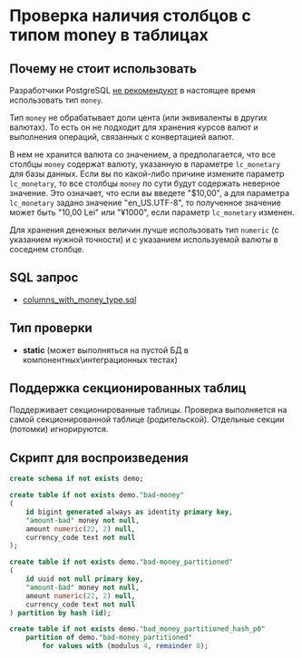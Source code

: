 # Проверка наличия столбцов с типом money в таблицах

## Почему не стоит использовать

Разработчики PostgreSQL [не рекомендуют](https://wiki.postgresql.org/wiki/Don%27t_Do_This#Don.27t_use_money) в настоящее время использовать тип `money`.

Тип `money` не обрабатывает доли цента (или эквиваленты в других валютах).
То есть он не подходит для хранения курсов валют и выполнения операций, связанных с конвертацией валют.

В нем не хранится валюта со значением, а предполагается, что все столбцы `money` содержат валюту, указанную в параметре `lc_monetary` для базы данных.
Если вы по какой-либо причине измените параметр `lc_monetary`, то все столбцы `money` по сути будут содержать неверное значение.
Это означает, что если вы введете "$10,00", а для параметра `lc_monetary` задано значение "en_US.UTF-8",
то полученное значение может быть "10,00 Lei" или "¥1000", если параметр `lc_monetary` изменен.

Для хранения денежных величин лучше использовать тип `numeric` (с указанием нужной точности) и с указанием используемой валюты в соседнем столбце.

## SQL запрос

- [columns_with_money_type.sql](https://github.com/mfvanek/pg-index-health-sql/blob/master/sql/columns_with_money_type.sql)

## Тип проверки

- **static** (может выполняться на пустой БД в компонентных\интеграционных тестах)

## Поддержка секционированных таблиц

Поддерживает секционированные таблицы.
Проверка выполняется на самой секционированной таблице (родительской). Отдельные секции (потомки) игнорируются.

## Скрипт для воспроизведения

```sql
create schema if not exists demo;

create table if not exists demo."bad-money"
(
    id bigint generated always as identity primary key,
    "amount-bad" money not null,
    amount numeric(22, 2) null,
    currency_code text not null
);

create table if not exists demo."bad-money_partitioned"
(
    id uuid not null primary key,
    "amount-bad" money not null,
    amount numeric(22, 2) null,
    currency_code text not null
) partition by hash (id);

create table if not exists demo."bad_money_partitioned_hash_p0"
    partition of demo."bad-money_partitioned"
        for values with (modulus 4, remainder 0);
```
